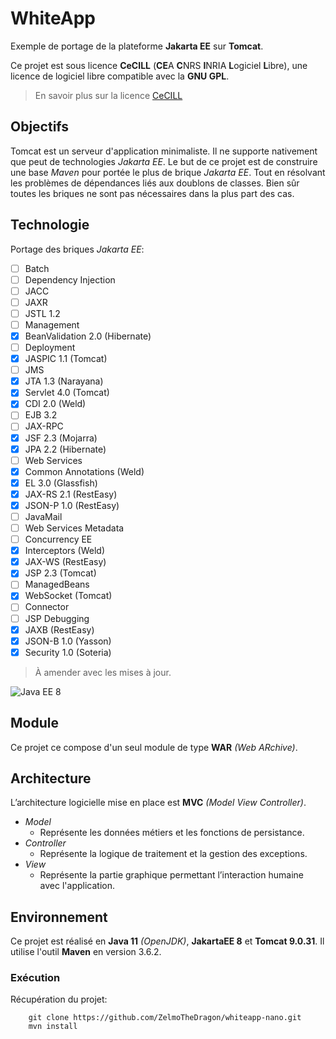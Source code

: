 # WhiteApp

Exemple de portage de la plateforme **Jakarta EE** sur **Tomcat**.

Ce projet est sous licence **CeCILL** (**CE**A **C**NRS **I**NRIA **L**ogiciel **L**ibre),
une licence de logiciel libre compatible avec la **GNU GPL**.

> En savoir plus sur la licence [CeCILL](http://cecill.info/index.fr.html)

## Objectifs

Tomcat est un serveur d'application minimaliste.
Il ne supporte nativement que peut de technologies *Jakarta EE*.
Le but de ce projet est de construire une base *Maven* pour portée le plus de brique *Jakarta EE*.
Tout en résolvant les problèmes de dépendances liés aux doublons de classes.
Bien sûr toutes les briques ne sont pas nécessaires dans la plus part des cas. 

## Technologie

Portage des briques *Jakarta EE*:
* [ ] Batch
* [ ] Dependency Injection
* [ ] JACC
* [ ] JAXR
* [ ] JSTL 1.2
* [ ] Management
* [x] BeanValidation 2.0 (Hibernate)
* [ ] Deployment
* [x] JASPIC 1.1 (Tomcat)
* [ ] JMS
* [x] JTA 1.3 (Narayana)
* [x] Servlet 4.0 (Tomcat)
* [x] CDI 2.0 (Weld)
* [ ] EJB 3.2
* [ ] JAX-RPC
* [x] JSF 2.3 (Mojarra)
* [x] JPA 2.2 (Hibernate)
* [ ] Web Services
* [x] Common Annotations (Weld)
* [x] EL 3.0 (Glassfish)
* [x] JAX-RS 2.1 (RestEasy)
* [x] JSON-P 1.0 (RestEasy)
* [ ] JavaMail
* [ ] Web Services Metadata
* [ ] Concurrency EE
* [x] Interceptors (Weld)
* [x] JAX-WS (RestEasy)
* [x] JSP 2.3 (Tomcat)
* [ ] ManagedBeans
* [x] WebSocket (Tomcat)
* [ ] Connector
* [ ] JSP Debugging
* [x] JAXB (RestEasy)
* [x] JSON-B 1.0 (Yasson)
* [x] Security 1.0 (Soteria)

> À amender avec les mises à jour.

![Java EE 8](https://cdn.app.compendium.com/uploads/user/e7c690e8-6ff9-102a-ac6d-e4aebca50425/9f78fc09-faec-4068-82bd-09e7cc8bbf34/File/8f333305d54fb607858e1c48730313b2/screen_shot_2017_08_23_at_5_55_26_pm.png)

## Module

Ce projet ce compose d'un seul module de type **WAR** *(Web ARchive)*.
   
## Architecture

L’architecture logicielle mise en place est **MVC** *(Model View Controller)*.

* *Model*
    * Représente les données métiers et les fonctions de persistance.
* *Controller*
    * Représente la logique de traitement et la gestion des exceptions.
* *View*
    * Représente la partie graphique permettant l’interaction humaine avec l'application.

## Environnement

Ce projet est réalisé en **Java 11** *(OpenJDK)*, **JakartaEE 8** et **Tomcat 9.0.31**.
Il utilise l'outil **Maven** en version 3.6.2.

### Exécution

Récupération du projet:
~~~
    git clone https://github.com/ZelmoTheDragon/whiteapp-nano.git
    mvn install
~~~
